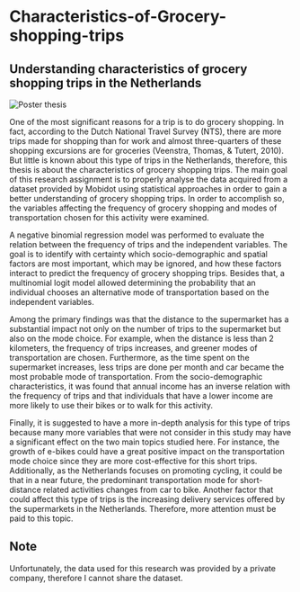 # Characteristics-of-Grocery-shopping-trips
## Understanding characteristics of grocery shopping trips in the Netherlands

![Poster thesis](https://user-images.githubusercontent.com/120759369/229898205-965191c5-2724-437f-ad7e-d434d9f57e4f.jpg)

One of the most significant reasons for a trip is to do grocery shopping. In fact, according 
to the Dutch National Travel Survey (NTS), there are more trips made for shopping than 
for work and almost three-quarters of these shopping excursions are for groceries
(Veenstra, Thomas, & Tutert, 2010). But little is known about this type of trips in the 
Netherlands, therefore, this thesis is about the characteristics of grocery shopping trips. 
The main goal of this research assignment is to properly analyse the data acquired from 
a dataset provided by Mobidot using statistical approaches in order to gain a better 
understanding of grocery shopping trips. In order to accomplish so, the variables affecting 
the frequency of grocery shopping and modes of transportation chosen for this activity 
were examined. 

A negative binomial regression model was performed to evaluate the relation between 
the frequency of trips and the independent variables. The goal is to identify with certainty 
which socio-demographic and spatial factors are most important, which may be ignored, 
and how these factors interact to predict the frequency of grocery shopping trips. Besides 
that, a multinomial logit model allowed determining the probability that an individual 
chooses an alternative mode of transportation based on the independent variables. 

Among the primary findings was that the distance to the supermarket has a substantial 
impact not only on the number of trips to the supermarket but also on the mode choice. 
For example, when the distance is less than 2 kilometers, the frequency of trips increases,
and greener modes of transportation are chosen. Furthermore, as the time spent on the 
supermarket increases, less trips are done per month and car became the most probable 
mode of transportation. From the socio-demographic characteristics, it was found that 
annual income has an inverse relation with the frequency of trips and that individuals that 
have a lower income are more likely to use their bikes or to walk for this activity. 

Finally, it is suggested to have a more in-depth analysis for this type of trips because many 
more variables that were not consider in this study may have a significant effect on the 
two main topics studied here. For instance, the growth of e-bikes could have a great 
positive impact on the transportation mode choice since they are more cost-effective for 
this short trips. Additionally, as the Netherlands focuses on promoting cycling, it could be 
that in a near future, the predominant transportation mode for short-distance related 
activities changes from car to bike. Another factor that could affect this type of trips is the 
increasing delivery services offered by the supermarkets in the Netherlands. Therefore, 
more attention must be paid to this topic.

## Note
Unfortunately, the data used for this research was provided by a private company, therefore I cannot share the dataset.
